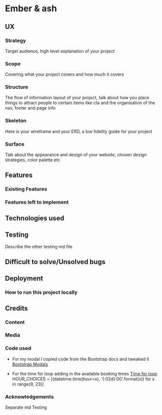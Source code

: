 
# Ember & ash

## UX
### Strategy
Target audience, high level explanation of your project
### Scope
Covering what your project covers and how much it covers
### Structure
The flow of information layout of your project, talk about how you place things to attract people to certain items like cta and the organisation of the nav, footer and page info
### Skeleton
Here is your wireframe and your ERD, a low fidelity guide for your project
### Surface
Talk about the appearance and design of your website, chosen design strategies, color palette etc
## Features
### Existing Features
### Features left to implement

## Technologies used

## Testing
Describe the other testing md file

## Difficult to solve/Unsolved bugs

## Deployment
### How to run this project locally

## Credits
### Content
### Media
### Code used

* For my modal I copied code from the Bootstrap docs and tweaked it
[Bootstrap Modals](https://getbootstrap.com/docs/4.0/components/modal/)

* For the time for loop adding in the available booking times 
[Time for loop](https://stackoverflow.com/questions/51164326/how-can-i-add-choices-to-a-timefield-in-a-django-form)
HOUR_CHOICES = [(datetime.time(hour=x), '{:02d}:00'.format(x)) for x in range(9, 23)]


### Acknowledgements
Separate md Testing